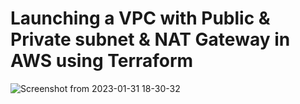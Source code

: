 # Launching a VPC with Public & Private subnet & NAT Gateway in AWS using Terraform
![Screenshot from 2023-01-31 18-30-32](https://user-images.githubusercontent.com/118529725/215829163-b18c34d7-9e85-408f-bfa8-3aef661ce5fc.png)
